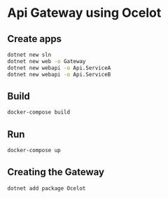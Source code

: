 # Api Gateway using Ocelot

## Create apps
```sh
dotnet new sln
dotnet new web -o Gateway
dotnet new webapi -o Api.ServiceA
dotnet new webapi -o Api.ServiceB
```

## Build
```sh
docker-compose build
```

## Run
```sh
docker-compose up
```

## Creating the Gateway

```sh
dotnet add package Ocelot
```
